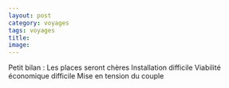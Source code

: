 ```yaml
---
layout: post 
category: voyages
tags: voyages
title:
image: 
---
```


Petit bilan :
Les places seront chères
Installation difficile
Viabilité économique difficile
Mise en tension du couple
